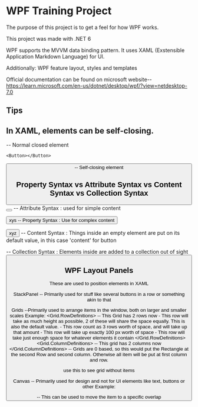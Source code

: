 # WPF Training Project
The purpose of this project is to get a feel for how WPF works.

This project was made with .NET 6

WPF supports the MVVM data binding pattern.
It uses XAML (Exstensible Application Markdown Language) for UI.

Additionally: WPF feature layout, styles and templates

Official documentation can be found on microsoft website--
https://learn.microsoft.com/en-us/dotnet/desktop/wpf/?view=netdesktop-7.0


## Tips

In XAML, elements can be self-closing.
-------------------------------------
-- Normal closed element
```
<Button></Button>	
```

<Button/>	-- Self-closing element


Property Syntax vs Attribute Syntax vs Content Syntax vs Collection Syntax
-----------------------------------

<Button Content="xyz"></Button>		-- Attribute Syntax	: used for simple content

<Button>
	<Button.Content>
		xys							-- Property Syntax	: Use for complex content
	</Button.Content>
</Button>
	
<Button>xyz</Button>				-- Content Syntax	: Things inside an empty element are put on its default value, in this case 'content' for button

<StackPanel>
	<StackPanel.Children>			-- Collection Syntax	: Elements inside are added to a collection out of sight
	<TextBlock/>
	<Button/>
	</StackPanel.Children>
<StackPanel/>


WPF Layout Panels
-----------------
These are used to position elements in XAML

StackPanel	-- Primarily used for stuff like several buttons in a row or something akin to that

Grids		--Primarily used to arrange items in the window, both on larger and smaller scales
Example:
<Grid>
	<Grid.RowDefinitions>		-- This Grid has 2 rows now
		<RowDefinition Height="*"/>		- This row will take as much height as possible, 2 of these will share the space equally. This is also the default value.
		<RowDefinition Height="3*"/>		- This row count as 3 rows worth of space, and will take up that amount
		<RowDefinition Height="100"/>	- This row will take up exactly 100 px worth of space
		<RowDefinition Height="Auto"/>	- This row will take just enough space for whatever elements it contain
	</Grid.RowDefinitions>
	<Grid.ColumnDefinitions>	-- This grid has 2 columns now
		<ColumnDefinition/>
		<ColumnDefinition/>
	</Grid.ColumnDefinitions>
	<Rectangle Fill="LightBlue"
	Grid.Column="1" Grid.Row="1"/>	-- Grids are 0 based, so this would put the Rectangle at the second Row and second column. Otherwise all item will be put at first column and row.
</Grid>

<Grid ShowGridLines="True"></Grid> use this to see grid without items

Canvas		-- Primarily used for design and not for UI elements like text, buttons or other
Example:

<Canvas>
	<Rectangle Fill="LightBlue"		-- Items added later will be shown on top. XAML is read read top to bottom and will overlap acordingly
	Height="50" Width="50"
	Canvas.Left="50"		-- Pushed 50 px from the left
	Canvas.Top="100"		-- Pushed 100px from the top
	Panel.ZIndex="1"/>		-- This can be used to move the item to a specific overlap		
</Canvas>

